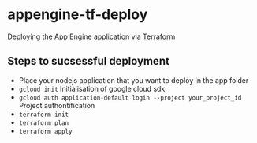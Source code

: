 # appengine-tf-deploy
Deploying the App Engine application via Terraform

## Steps to sucsessful deployment
- Place your nodejs application that you want to deploy in the app folder
- ````gcloud init```` Initialisation of google cloud sdk
- ````gcloud auth application-default login --project your_project_id```` Project authontification
- ````terraform init````
- ````terraform plan````
- ````terraform apply````
